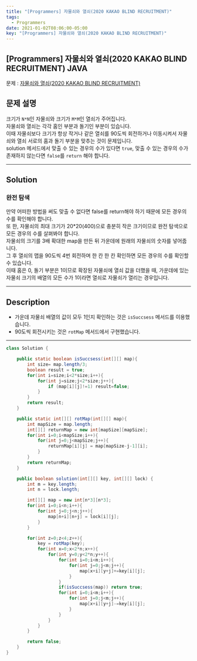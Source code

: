 ```yaml
---
title: "[Programmers] 자물쇠와 열쇠(2020 KAKAO BLIND RECRUITMENT)"
tags:
  - Programmers
date: 2021-01-02T08:06:00-05:00
key: "[Programmers] 자물쇠와 열쇠(2020 KAKAO BLIND RECRUITMENT)"
---
```


## [Programmers] 자물쇠와 열쇠(2020 KAKAO BLIND RECRUITMENT) JAVA

<!--more-->

문제 : [자물쇠와 열쇠(2020 KAKAO BLIND RECRUITMENT)](https://programmers.co.kr/learn/courses/30/lessons/60059)<br>


## 문제 설명

크기가 `N*N`인 자물쇠와 크기가 `M*M`인 열쇠가 주어집니다.<br>
자물쇠와 열쇠는 각각 홈인 부분과 돌기인 부분이 있습니다.<br>
이때 자물쇠보다 크기가 항상 작거나 같은 열쇠를 90도씩 회전하거나 이동시켜서 자물쇠와 열쇠 서로의 홈과 돌기 부분을 맞추는 것이 문제입니다.<br>
solution 메서드에서 맞출 수 있는 경우의 수가 있다면 `true`, 맞출 수 있는 경우의 수가 존재하지 않는다면 `false`를 `return` 해야 합니다.<br>

---

## Solution

### 완전 탐색

만약 어떠한 방법을 써도 맞출 수 없다면 false를 return해야 하기 때문에 모든 경우의 수를 확인해야 합니다.<br>
또 한, 자물쇠의 최대 크기가 20*20(400)으로 충분히 작은 크기이므로 완전 탐색으로 모든 경우의 수를 살펴봐야 합니다.<br>
자물쇠의 크기를 3배 확대한 map을 만든 뒤 가운데에 원래의 자물쇠의 숫자를 넣어줍니다.<br>
그 후 열쇠의 맵을 90도씩 4번 회전하며 한 칸 한 칸 확인하면 모든 경우의 수를 확인할 수 있습니다.<br>
이때 홈은 0, 돌기 부분은 1이므로 확장된 자물쇠에 열쇠 값을 더했을 때, 가운데에 있는 자물쇠 크기의 배열의 모든 수가 1이라면 열쇠로 자물쇠가 열리는 경우입니다.<br>


---

## Description

- 가운데 자물쇠 배열의 값이 모두 1인지 확인하는 것은 `isSuccsess` 메서드를 이용했습니다.
- 90도씩 회전시키는 것은 `rotMap` 메서드에서 구현했습니다.

---

```java
class Solution {

    public static boolean isSuccsess(int[][] map){
        int size= map.length/3;
        boolean result = true;
        for(int i=size;i<2*size;i++){
            for(int j=size;j<2*size;j++){
                if (map[i][j]!=1) result=false;
            }
        }
        return result;
    }

    public static int[][] rotMap(int[][] map){
        int mapSize = map.length;
        int[][] returnMap = new int[mapSize][mapSize];
        for(int i=0;i<mapSize;i++){
            for(int j=0;j<mapSize;j++){
                returnMap[i][j] = map[mapSize-j-1][i];
            }
        }
        return returnMap;
    }

    public boolean solution(int[][] key, int[][] lock) {
        int m = key.length;
        int n = lock.length;

        int[][] map = new int[n*3][n*3];
        for(int i=0;i<n;i++){
            for(int j=0;j<n;j++){
                map[n+i][n+j] = lock[i][j];
            }
        }

        for(int z=0;z<4;z++){
            key = rotMap(key);
            for(int x=0;x<2*n;x++){
                for(int y=0;y<2*n;y++){
                    for(int i=0;i<m;i++){
                        for(int j=0;j<m;j++){
                            map[x+i][y+j]+=key[i][j];
                        }
                    }
                    if(isSuccsess(map)) return true;
                    for(int i=0;i<m;i++){
                        for(int j=0;j<m;j++){
                            map[x+i][y+j]-=key[i][j];
                        }
                    }
                }
            }
        }

        return false;
    }
}
```